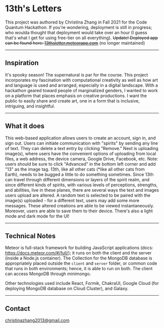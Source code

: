 # 13th's Letters

This project was authored by Christina Zhang in Fall 2021 for the Code Quantum Hackathon. If you're wondering, deployment is still in progress; who woulda thought that deployment would take over an hour (I guess that's what I get for using free-tier on all everything). ~~Update! Deployed app can be found here: [13thsletter.meteorapp.com](13thsletter.meteorapp.com)~~ (no longer maintained)

- - - -
## Inspiration
It's spooky season! The supernatural is par for the course. This project incorporates my fascination with computational creativity as well as how art and language is used and arranged, especially in a digital landscape. With a hackathon geared toward people of marginalized genders, I wanted to work on a platform that places emphasis on creative productions. I want the public to easily share and create art, one in a form that is inclusive, intriguing, and insightful.

- - - -
## What it does
This web-based application allows users to create an account, sign in, and sign out. Users can initiate communication with "spirits" by sending any line of text. They can delete a text entry by clicking "Remove." Next is uploading image(s), where users have the convenient options of uploading from local files, a web address, the device camera, Google Drive, Facebook, etc. Note: users should be sure to click "Advanced" in the bottom left corner and add "13" as the image tag. 13th, like all other cats (*like all other cats from Earth), needs to be bugged a little to do something sometimes. Since 13th can travel through different dimensions or layers of the spirit realm, and since different kinds of spirits, with various levels of perceptions, strengths, and abilities, live in these planes, there are several ways the text and images users upload are altered. A random text is selected to be paired with the image(s) uploaded - for a different text, users may add some more messages. These altered creations are able to be viewed instantaneously. Moreover, users are able to save them to their device. There's also a light mode and dark mode for the UI!

- - - -
## Technical Notes
Meteor is full-stack framework for building JavaScript applications (docs: https://docs.meteor.com/#/full/); it runs on both the client and the server (inside a Node.js container). The Collection for the MongoDB database is appropriately placed outside the `client` and `server` folder, or common code that runs in both environments; hence, it is able to run on both. The client can access MongoDB through minimongo. 

Other technologies used include React, Formik, ChakraUI, Google Cloud (for deploying MongoDB database on Cloud Cluster), and Galaxy.

- - - -
## Contact
christinazhang2013@gmail.com
